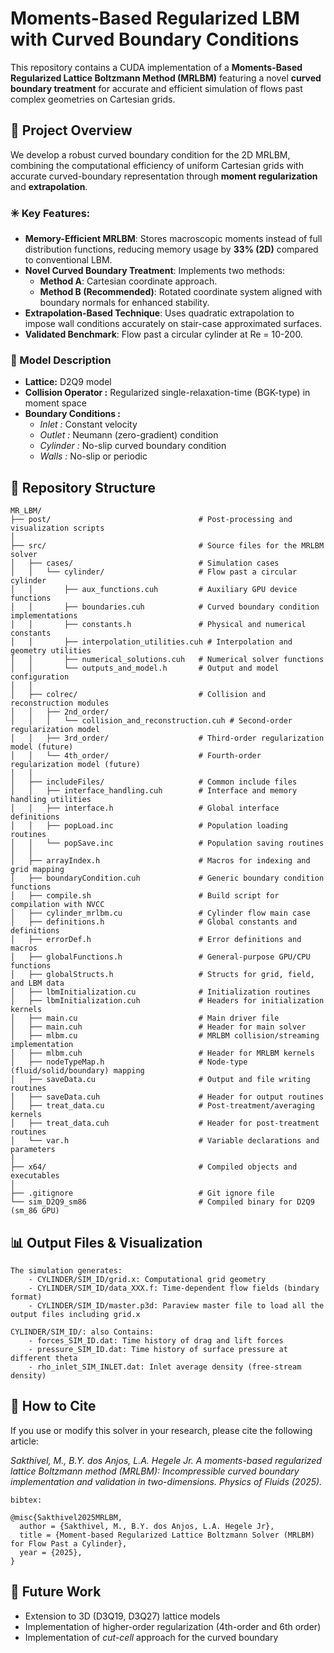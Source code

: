 # Moments-Based Regularized LBM with Curved Boundary Conditions

This repository contains a CUDA implementation of a **Moments-Based Regularized Lattice Boltzmann Method (MRLBM)** featuring a novel **curved boundary treatment** for accurate and efficient simulation of flows past complex geometries on Cartesian grids.

## 🧩 Project Overview

We develop a robust curved boundary condition for the 2D MRLBM, combining the computational efficiency of uniform Cartesian grids with accurate curved-boundary representation through **moment regularization** and **extrapolation**.

### ✳️ Key Features:
- **Memory-Efficient MRLBM**: Stores macroscopic moments instead of full distribution functions, reducing memory usage by **33% (2D)** compared to conventional LBM.
- **Novel Curved Boundary Treatment**: Implements two methods:
  - **Method A**: Cartesian coordinate approach.
  - **Method B (Recommended)**: Rotated coordinate system aligned with boundary normals for enhanced stability.
- **Extrapolation-Based Technique**: Uses quadratic extrapolation to impose wall conditions accurately on stair-case approximated surfaces.
- **Validated Benchmark**: Flow past a circular cylinder at Re = 10-200.

### 🧮 Model Description
- **Lattice:**  D2Q9 model
- **Collision Operator :** Regularized single-relaxation-time (BGK-type) in moment space
- **Boundary Conditions :**
    - *Inlet :* Constant velocity
    - *Outlet :* Neumann (zero-gradient) condition
    - *Cylinder :* No-slip curved boundary condition
    - *Walls :* No-slip or periodic

## 📁 Repository Structure
```text
MR_LBM/
├── post/                                 # Post-processing and visualization scripts
│
├── src/                                  # Source files for the MRLBM solver
│   ├── cases/                            # Simulation cases
│   │   └── cylinder/                     # Flow past a circular cylinder
│   │       ├── aux_functions.cuh         # Auxiliary GPU device functions
│   │       ├── boundaries.cuh            # Curved boundary condition implementations
│   │       ├── constants.h               # Physical and numerical constants
│   │       ├── interpolation_utilities.cuh # Interpolation and geometry utilities
│   │       ├── numerical_solutions.cuh   # Numerical solver functions
│   │       └── outputs_and_model.h       # Output and model configuration
│   │
│   ├── colrec/                           # Collision and reconstruction modules
│   │   ├── 2nd_order/
│   │   │   └── collision_and_reconstruction.cuh # Second-order regularization model
│   │   ├── 3rd_order/                    # Third-order regularization model (future)
│   │   └── 4th_order/                    # Fourth-order regularization model (future)
│   │
│   ├── includeFiles/                     # Common include files
│   │   ├── interface_handling.cuh        # Interface and memory handling utilities
│   │   ├── interface.h                   # Global interface definitions
│   │   ├── popLoad.inc                   # Population loading routines
│   │   └── popSave.inc                   # Population saving routines
│   │
│   ├── arrayIndex.h                      # Macros for indexing and grid mapping
│   ├── boundaryCondition.cuh             # Generic boundary condition functions
│   ├── compile.sh                        # Build script for compilation with NVCC
│   ├── cylinder_mrlbm.cu                 # Cylinder flow main case
│   ├── definitions.h                     # Global constants and definitions
│   ├── errorDef.h                        # Error definitions and macros
│   ├── globalFunctions.h                 # General-purpose GPU/CPU functions
│   ├── globalStructs.h                   # Structs for grid, field, and LBM data
│   ├── lbmInitialization.cu              # Initialization routines
│   ├── lbmInitialization.cuh             # Headers for initialization kernels
│   ├── main.cu                           # Main driver file
│   ├── main.cuh                          # Header for main solver
│   ├── mlbm.cu                           # MRLBM collision/streaming implementation
│   ├── mlbm.cuh                          # Header for MRLBM kernels
│   ├── nodeTypeMap.h                     # Node-type (fluid/solid/boundary) mapping
│   ├── saveData.cu                       # Output and file writing routines
│   ├── saveData.cuh                      # Header for output routines
│   ├── treat_data.cu                     # Post-treatment/averaging kernels
│   ├── treat_data.cuh                    # Header for post-treatment routines
│   └── var.h                             # Variable declarations and parameters
│
├── x64/                                  # Compiled objects and executables
│
├── .gitignore                            # Git ignore file
└── sim_D2Q9_sm86                         # Compiled binary for D2Q9 (sm_86 GPU)
```

## 📊 Output Files & Visualization
```text
The simulation generates:
    - CYLINDER/SIM_ID/grid.x: Computational grid geometry
    - CYLINDER/SIM_ID/data_XXX.f: Time-dependent flow fields (bindary format)
    - CYLINDER/SIM_ID/master.p3d: Paraview master file to load all the output files including grid.x
    
CYLINDER/SIM_ID/: also Contains:
    - forces_SIM_ID.dat: Time history of drag and lift forces
    - pressure_SIM_ID.dat: Time history of surface pressure at different theta
    - rho_inlet_SIM_INLET.dat: Inlet average density (free-stream density)
```

## 📜 How to Cite
If you use or modify this solver in your research, please cite the following article:

*Sakthivel, M., B.Y. dos Anjos, L.A. Hegele Jr. A moments-based regularized lattice Boltzmann method (MRLBM):
Incompressible curved boundary implementation and validation in two-dimensions. Physics of Fluids (2025).*

```text
bibtex:

@misc{Sakthivel2025MRLBM,
  author = {Sakthivel, M., B.Y. dos Anjos, L.A. Hegele Jr},
  title = {Moment-based Regularized Lattice Boltzmann Solver (MRLBM) for Flow Past a Cylinder},
  year = {2025},
}
```



## 🧩 Future Work
- Extension to 3D (D3Q19, D3Q27) lattice models
- Implementation of higher-order regularization (4th-order and 6th order)
- Implementation of *cut-cell* approach for the curved boundary




